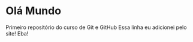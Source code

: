 # Olá Mundo
 Primeiro repositório do curso de Git e GitHub
 Essa linha eu adicionei pelo site! Eba!
